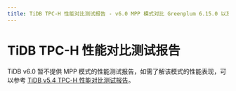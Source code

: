 ```yaml
---
title: TiDB TPC-H 性能对比测试报告 - v6.0 MPP 模式对比 Greenplum 6.15.0 以及 Apache Spark 3.1.1
---
```


# TiDB TPC-H 性能对比测试报告

TiDB v6.0 暂不提供 MPP 模式的性能测试报告，如需了解该模式的性能表现，可以参考 [TiDB v5.4 TPC-H 性能对比测试报告](/v5.4-performance-benchmarking-with-tpch.md)。